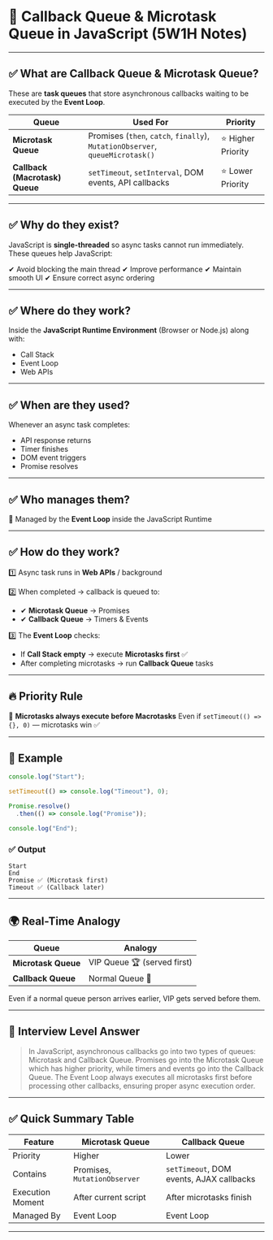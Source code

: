 # 🔄 Callback Queue & Microtask Queue in JavaScript (5W1H Notes)

---

## ✅ What are Callback Queue & Microtask Queue?

These are **task queues** that store asynchronous callbacks waiting to be executed by the **Event Loop**.

| Queue                          | Used For                                                                      | Priority          |
| ------------------------------ | ----------------------------------------------------------------------------- | ----------------- |
| **Microtask Queue**            | Promises (`then`, `catch`, `finally`), `MutationObserver`, `queueMicrotask()` | ⭐ Higher Priority |
| **Callback (Macrotask) Queue** | `setTimeout`, `setInterval`, DOM events, API callbacks                        | ⭐ Lower Priority  |

---

## ✅ Why do they exist?

JavaScript is **single-threaded** so async tasks cannot run immediately.
These queues help JavaScript:

✔ Avoid blocking the main thread
✔ Improve performance
✔ Maintain smooth UI
✔ Ensure correct async ordering

---

## ✅ Where do they work?

Inside the **JavaScript Runtime Environment** (Browser or Node.js) along with:

* Call Stack
* Event Loop
* Web APIs

---

## ✅ When are they used?

Whenever an async task completes:

* API response returns
* Timer finishes
* DOM event triggers
* Promise resolves

---

## ✅ Who manages them?

🎯 Managed by the **Event Loop** inside the JavaScript Runtime

---

## ✅ How do they work?

1️⃣ Async task runs in **Web APIs** / background

2️⃣ When completed → callback is queued to:

* ✔ **Microtask Queue** → Promises
* ✔ **Callback Queue** → Timers & Events

3️⃣ The **Event Loop** checks:

* If **Call Stack empty** → execute **Microtasks first** ✅
* After completing microtasks → run **Callback Queue** tasks

---

## 🔥 Priority Rule

📌 **Microtasks always execute before Macrotasks**
Even if `setTimeout(() => {}, 0)` — microtasks win ✅

---

## 🧪 Example

```js
console.log("Start");

setTimeout(() => console.log("Timeout"), 0);

Promise.resolve()
  .then(() => console.log("Promise"));

console.log("End");
```

### ✅ Output

```
Start
End
Promise ✅ (Microtask first)
Timeout ✅ (Callback later)
```

---

## 🌍 Real-Time Analogy

| Queue               | Analogy                     |
| ------------------- | --------------------------- |
| **Microtask Queue** | VIP Queue 🏆 (served first) |
| **Callback Queue**  | Normal Queue 🎫             |

Even if a normal queue person arrives earlier, VIP gets served before them.

---

## 📝 Interview Level Answer

> In JavaScript, asynchronous callbacks go into two types of queues: Microtask and Callback Queue. Promises go into the Microtask Queue which has higher priority, while timers and events go into the Callback Queue. The Event Loop always executes all microtasks first before processing other callbacks, ensuring proper async execution order.

---

## ✅ Quick Summary Table

| Feature          | Microtask Queue              | Callback Queue                           |
| ---------------- | ---------------------------- | ---------------------------------------- |
| Priority         | Higher                       | Lower                                    |
| Contains         | Promises, `MutationObserver` | `setTimeout`, DOM events, AJAX callbacks |
| Execution Moment | After current script         | After microtasks finish                  |
| Managed By       | Event Loop                   | Event Loop                               |

---

